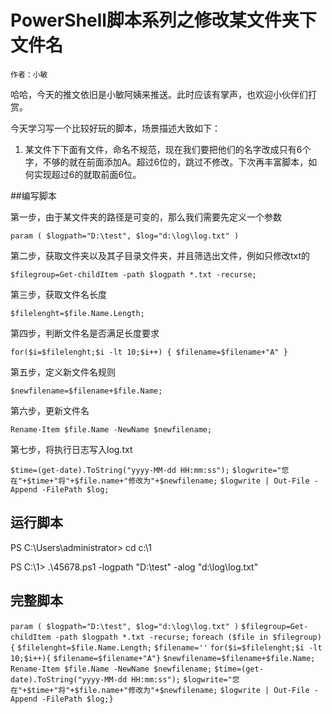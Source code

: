 # PowerShell脚本系列之修改某文件夹下文件名
    作者：小敏

哈哈，今天的推文依旧是小敏阿姨来推送。此时应该有掌声，也欢迎小伙伴们打赏。

今天学习写一个比较好玩的脚本，场景描述大致如下：

1. 某文件下下面有文件，命名不规范，现在我们要把他们的名字改成只有6个字，不够的就在前面添加A。超过6位的，跳过不修改。下次再丰富脚本，如何实现超过6的就取前面6位。

##编写脚本

第一步，由于某文件夹的路径是可变的，那么我们需要先定义一个参数

`param
(
$logpath="D:\test",
$log="d:\log\log.txt"
)`

第二步，获取文件夹以及其子目录文件夹，并且筛选出文件，例如只修改txt的

`$filegroup=Get-childItem -path $logpath *.txt -recurse;`

第三步，获取文件名长度

`$filelenght=$file.Name.Length;`

第四步，判断文件名是否满足长度要求

`for($i=$filelenght;$i -lt 10;$i++)
{
$filename=$filename+"A"
}`

第五步，定义新文件名规则

`$newfilename=$filename+$file.Name;`

第六步，更新文件名

`Rename-Item $file.Name -NewName $newfilename;`

第七步，将执行日志写入log.txt

`$time=(get-date).ToString("yyyy-MM-dd HH:mm:ss");`
`$logwrite="您在"+$time+"将"+$file.name+"修改为"+$newfilename;`
`$logwrite | Out-File -Append -FilePath $log;`

## 运行脚本

PS C:\Users\administrator> cd c:\1

PS C:\1> .\45678.ps1 -logpath "D:\test" -alog "d:\log\log.txt"

## 完整脚本

`param
(
$logpath="D:\test",
$log="d:\log\log.txt"
)`
`$filegroup=Get-childItem -path $logpath *.txt -recurse;`
`foreach ($file in $filegroup){`
`$filelenght=$file.Name.Length;`
`$filename=''`
`for($i=$filelenght;$i -lt 10;$i++){`
`$filename=$filename+"A"}`
`$newfilename=$filename+$file.Name;`
`Rename-Item $file.Name -NewName $newfilename;`
`$time=(get-date).ToString("yyyy-MM-dd HH:mm:ss");`
`$logwrite="您在"+$time+"将"+$file.name+"修改为"+$newfilename;`
`$logwrite | Out-File -Append -FilePath $log;}`